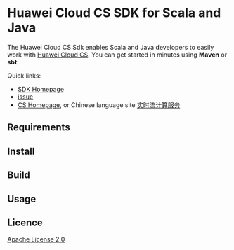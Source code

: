 #  Huawei Cloud CS SDK for Scala and Java

The Huawei Cloud CS Sdk enables Scala and Java developers to easily work with [Huawei Cloud CS](http://www.huaweicloud.com/en-us/product/cs.html). You can get started in minutes using **Maven** or **sbt**.

Quick links:

- [SDK Homepage](http://developer.huaweicloud.com/dev/sdk?all)
- [issue](https://github.com/huaweicloudsdk/huaweicloud-cs-sdk/issues)
- [CS Homepage](http://www.huaweicloud.com/en-us/product/cs.html), or Chinese language site [实时流计算服务](http://www.huaweicloud.com/product/cs.html)


##  Requirements

##  Install

##  Build

##  Usage 

##  Licence

[Apache License 2.0](https://www.apache.org/licenses/LICENSE-2.0.html)

